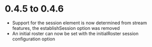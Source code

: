 # 0.4.5 to 0.4.6
* Support for the session element is now determined from stream features, the
  establishSession option was removed
* An initial roster can now be set with the initialRoster session configuration
  option
